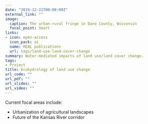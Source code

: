 ```yaml
---
date: "2019-12-22T00:00:00Z"
external_link: ""
image:
  caption: The urban-rural fringe in Dane County, Wisconsin
  focal_point: Smart
links:
- icon: open-access
  icon_pack: ai
  name: HEAL publications
  url: tags/land-use-land-cover-change
summary: Water-mediated impacts of land use/land cover change.
tags:
- Project
title: Ecohydrology of land use change
url_code: ""
url_pdf: ""
url_slides: ""
url_video: ""
---
```

Current focal areas include:
 - Urbanization of agricultural landscapes
 - Future of the Kansas River corridor